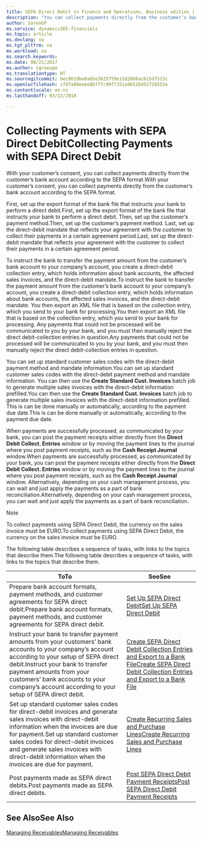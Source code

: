 ```yaml
---
title: SEPA Direct Debit in Finance and Operations, Business edition | Microsoft Docs
description: "You can collect payments directly from the customer’s bank account according to the SEPA format."
author: SorenGP
ms.service: dynamics365-financials
ms.topic: article
ms.devlang: na
ms.tgt_pltfrm: na
ms.workload: na
ms.search.keywords: 
ms.date: 08/21/2017
ms.author: sgroespe
ms.translationtype: HT
ms.sourcegitcommit: bec0619be0a65e3625759e13d2866ac615d7513c
ms.openlocfilehash: cf07a08eebe8bfffc99f7351a96526452728552e
ms.contentlocale: en-nz
ms.lasthandoff: 03/22/2018

---
```

# <a name="collecting-payments-with-sepa-direct-debit"></a><span data-ttu-id="9adb4-103">Collecting Payments with SEPA Direct Debit</span><span class="sxs-lookup"><span data-stu-id="9adb4-103">Collecting Payments with SEPA Direct Debit</span></span>
<span data-ttu-id="9adb4-104">With your customer’s consent, you can collect payments directly from the customer’s bank account according to the SEPA format.</span><span class="sxs-lookup"><span data-stu-id="9adb4-104">With your customer’s consent, you can collect payments directly from the customer’s bank account according to the SEPA format.</span></span>  

 <span data-ttu-id="9adb4-105">First, set up the export format of the bank file that instructs your bank to perform a direct debit.</span><span class="sxs-lookup"><span data-stu-id="9adb4-105">First, set up the export format of the bank file that instructs your bank to perform a direct debit.</span></span> <span data-ttu-id="9adb4-106">Then, set up the customer’s payment method.</span><span class="sxs-lookup"><span data-stu-id="9adb4-106">Then, set up the customer’s payment method.</span></span> <span data-ttu-id="9adb4-107">Last, set up the direct-debit mandate that reflects your agreement with the customer to collect their payments in a certain agreement period.</span><span class="sxs-lookup"><span data-stu-id="9adb4-107">Last, set up the direct-debit mandate that reflects your agreement with the customer to collect their payments in a certain agreement period.</span></span>  

 <span data-ttu-id="9adb4-108">To instruct the bank to transfer the payment amount from the customer’s bank account to your company’s account, you create a direct-debit collection entry, which holds information about bank accounts, the affected sales invoices, and the direct-debit mandate.</span><span class="sxs-lookup"><span data-stu-id="9adb4-108">To instruct the bank to transfer the payment amount from the customer’s bank account to your company’s account, you create a direct-debit collection entry, which holds information about bank accounts, the affected sales invoices, and the direct-debit mandate.</span></span> <span data-ttu-id="9adb4-109">You then export an XML file that is based on the collection entry, which you send to your bank for processing.</span><span class="sxs-lookup"><span data-stu-id="9adb4-109">You then export an XML file that is based on the collection entry, which you send to your bank for processing.</span></span> <span data-ttu-id="9adb4-110">Any payments that could not be processed will be communicated to you by your bank, and you must then manually reject the direct debit-collection entries in question.</span><span class="sxs-lookup"><span data-stu-id="9adb4-110">Any payments that could not be processed will be communicated to you by your bank, and you must then manually reject the direct debit-collection entries in question.</span></span>  

 <span data-ttu-id="9adb4-111">You can set up standard customer sales codes with the direct-debit payment method and mandate information.</span><span class="sxs-lookup"><span data-stu-id="9adb4-111">You can set up standard customer sales codes with the direct-debit payment method and mandate information.</span></span> <span data-ttu-id="9adb4-112">You can then use the **Create Standard Cust. Invoices** batch job to generate multiple sales invoices with the direct-debit information prefilled.</span><span class="sxs-lookup"><span data-stu-id="9adb4-112">You can then use the **Create Standard Cust. Invoices** batch job to generate multiple sales invoices with the direct-debit information prefilled.</span></span> <span data-ttu-id="9adb4-113">This is can be done manually or automatically, according to the payment due date.</span><span class="sxs-lookup"><span data-stu-id="9adb4-113">This is can be done manually or automatically, according to the payment due date.</span></span>  

 <span data-ttu-id="9adb4-114">When payments are successfully processed, as communicated by your bank, you can post the payment receipts either directly from the **Direct Debit Collect. Entries** window or by moving the payment lines to the journal where you post payment receipts, such as the **Cash Receipt Journal** window.</span><span class="sxs-lookup"><span data-stu-id="9adb4-114">When payments are successfully processed, as communicated by your bank, you can post the payment receipts either directly from the **Direct Debit Collect. Entries** window or by moving the payment lines to the journal where you post payment receipts, such as the **Cash Receipt Journal** window.</span></span> <span data-ttu-id="9adb4-115">Alternatively, depending on your cash management process, you can wait and just apply the payments as a part of bank reconciliation.</span><span class="sxs-lookup"><span data-stu-id="9adb4-115">Alternatively, depending on your cash management process, you can wait and just apply the payments as a part of bank reconciliation.</span></span>  

> [!NOTE]  
>  <span data-ttu-id="9adb4-116">To collect payments using SEPA Direct Debit, the currency on the sales invoice must be EURO.</span><span class="sxs-lookup"><span data-stu-id="9adb4-116">To collect payments using SEPA Direct Debit, the currency on the sales invoice must be EURO.</span></span>  

 <span data-ttu-id="9adb4-117">The following table describes a sequence of tasks, with links to the topics that describe them.</span><span class="sxs-lookup"><span data-stu-id="9adb4-117">The following table describes a sequence of tasks, with links to the topics that describe them.</span></span>   

|<span data-ttu-id="9adb4-118">**To**</span><span class="sxs-lookup"><span data-stu-id="9adb4-118">**To**</span></span>|<span data-ttu-id="9adb4-119">**See**</span><span class="sxs-lookup"><span data-stu-id="9adb4-119">**See**</span></span>|  
|------------|-------------|  
|<span data-ttu-id="9adb4-120">Prepare bank account formats, payment methods, and customer agreements for SEPA direct debit.</span><span class="sxs-lookup"><span data-stu-id="9adb4-120">Prepare bank account formats, payment methods, and customer agreements for SEPA direct debit.</span></span>|[<span data-ttu-id="9adb4-121">Set Up SEPA Direct Debit</span><span class="sxs-lookup"><span data-stu-id="9adb4-121">Set Up SEPA Direct Debit</span></span>](finance-how-to-set-up-sepa-direct-debit.md)|  
|<span data-ttu-id="9adb4-122">Instruct your bank to transfer payment amounts from your customers’ bank accounts to your company’s account according to your setup of SEPA direct debit.</span><span class="sxs-lookup"><span data-stu-id="9adb4-122">Instruct your bank to transfer payment amounts from your customers’ bank accounts to your company’s account according to your setup of SEPA direct debit.</span></span>|[<span data-ttu-id="9adb4-123">Create SEPA Direct Debit Collection Entries and Export to a Bank File</span><span class="sxs-lookup"><span data-stu-id="9adb4-123">Create SEPA Direct Debit Collection Entries and Export to a Bank File</span></span>](finance-how-create-sepa-direct-debit-collection-entries-export-bank-file.md)|  
|<span data-ttu-id="9adb4-124">Set up standard customer sales codes for direct-debit invoices and generate sales invoices with direct-debit information when the invoices are due for payment.</span><span class="sxs-lookup"><span data-stu-id="9adb4-124">Set up standard customer sales codes for direct-debit invoices and generate sales invoices with direct-debit information when the invoices are due for payment.</span></span>|[<span data-ttu-id="9adb4-125">Create Recurring Sales and Purchase Lines</span><span class="sxs-lookup"><span data-stu-id="9adb4-125">Create Recurring Sales and Purchase Lines</span></span>](sales-how-work-standard-lines.md)|  
|<span data-ttu-id="9adb4-126">Post payments made as SEPA direct debits.</span><span class="sxs-lookup"><span data-stu-id="9adb4-126">Post payments made as SEPA direct debits.</span></span>|[<span data-ttu-id="9adb4-127">Post SEPA Direct Debit Payment Receipts</span><span class="sxs-lookup"><span data-stu-id="9adb4-127">Post SEPA Direct Debit Payment Receipts</span></span>](finance-how-to-post-sepa-direct-debit-payment-receipts.md)|  

## <a name="see-also"></a><span data-ttu-id="9adb4-128">See Also</span><span class="sxs-lookup"><span data-stu-id="9adb4-128">See Also</span></span>  
[<span data-ttu-id="9adb4-129">Managing Receivables</span><span class="sxs-lookup"><span data-stu-id="9adb4-129">Managing Receivables</span></span>](receivables-manage-receivables.md)

